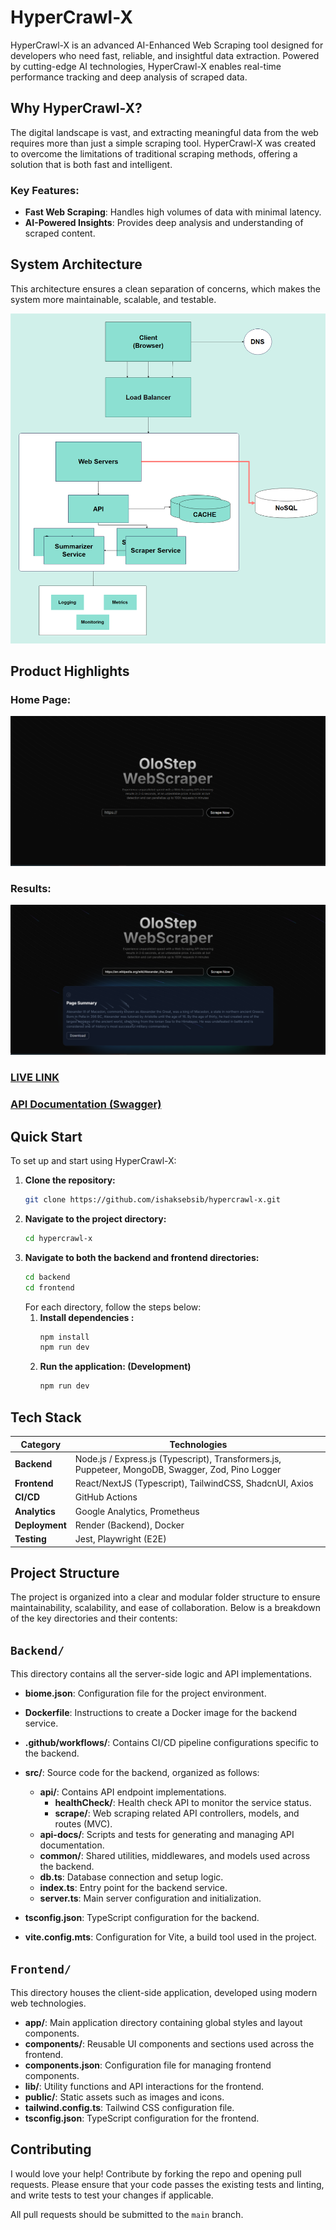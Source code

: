 # HyperCrawl-X

HyperCrawl-X is an advanced AI-Enhanced Web Scraping tool designed for developers who need fast, reliable, and insightful data extraction. Powered by cutting-edge AI technologies, HyperCrawl-X enables real-time performance tracking and deep analysis of scraped data.

## Why HyperCrawl-X?

The digital landscape is vast, and extracting meaningful data from the web requires more than just a simple scraping tool. HyperCrawl-X was created to overcome the limitations of traditional scraping methods, offering a solution that is both fast and intelligent.

### Key Features:

- **Fast Web Scraping**: Handles high volumes of data with minimal latency.
- **AI-Powered Insights**: Provides deep analysis and understanding of scraped content.

## System Architecture

This architecture ensures a clean separation of concerns, which makes the system more maintainable, scalable, and testable.

![System Architecture](./screenshots/system_architecture.png)

## Product Highlights

### Home Page:

![HyperCrawl-X](./screenshots/ss1.png)

### Results:

![HyperCrawl-X](./screenshots/ss2.png)

### [LIVE LINK](https://hypercrawl-x.vercel.app/)
### [API Documentation (Swagger)](https://hypercrawl-x.onrender.com/)

## Quick Start

To set up and start using HyperCrawl-X:

1. **Clone the repository:**
   ```bash
   git clone https://github.com/ishaksebsib/hypercrawl-x.git
   ```
2. **Navigate to the project directory:**
   ```bash
   cd hypercrawl-x
   ```
3. **Navigate to both the backend and frontend directories:**
   ```bash
   cd backend
   cd frontend
   ```
   For each directory, follow the steps below:
   1. **Install dependencies :**
      ```bash
      npm install
      npm run dev
      ```
   2. **Run the application: (Development)**
      ```bash
      npm run dev
      ```

## Tech Stack

| **Category**   | **Technologies**                                                                     |
| -------------- | ------------------------------------------------------------------------------------ |
| **Backend**    | Node.js / Express.js (Typescript), Transformers.js, Puppeteer, MongoDB, Swagger, Zod, Pino Logger |
| **Frontend**   | React/NextJS (Typescript), TailwindCSS, ShadcnUI, Axios                              |
| **CI/CD**      | GitHub Actions                                                                       |
| **Analytics**  | Google Analytics, Prometheus                                                         |
| **Deployment** | Render (Backend), Docker                                                             |
| **Testing**    | Jest, Playwright (E2E)                                                               |


## Project Structure

The project is organized into a clear and modular folder structure to ensure maintainability, scalability, and ease of collaboration. Below is a breakdown of the key directories and their contents:

## `Backend/`
This directory contains all the server-side logic and API implementations.

- **biome.json**: Configuration file for the project environment.
- **Dockerfile**: Instructions to create a Docker image for the backend service.
- **.github/workflows/**: Contains CI/CD pipeline configurations specific to the backend.
- **src/**: Source code for the backend, organized as follows:
  - **api/**: Contains API endpoint implementations.
    - **healthCheck/**: Health check API to monitor the service status.
    - **scrape/**: Web scraping related API controllers, models, and routes (MVC).
  - **api-docs/**: Scripts and tests for generating and managing API documentation.
  - **common/**: Shared utilities, middlewares, and models used across the backend.
  - **db.ts**: Database connection and setup logic.
  - **index.ts**: Entry point for the backend service.
  - **server.ts**: Main server configuration and initialization.

- **tsconfig.json**: TypeScript configuration for the backend.
- **vite.config.mts**: Configuration for Vite, a build tool used in the project.

## `Frontend/`
This directory houses the client-side application, developed using modern web technologies.

- **app/**: Main application directory containing global styles and layout components.
- **components/**: Reusable UI components and sections used across the frontend.
- **components.json**: Configuration file for managing frontend components.
- **lib/**: Utility functions and API interactions for the frontend.
- **public/**: Static assets such as images and icons.
- **tailwind.config.ts**: Tailwind CSS configuration file.
- **tsconfig.json**: TypeScript configuration for the frontend.


## **Contributing**

I would love your help! Contribute by forking the repo and opening pull requests. Please ensure that your code passes the existing tests and linting, and write tests to test your changes if applicable.

All pull requests should be submitted to the  `main`  branch.
